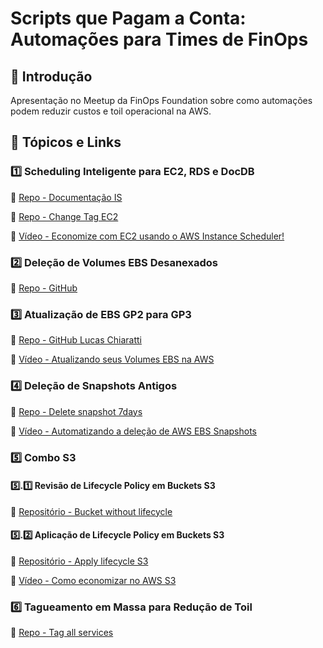 # Scripts que Pagam a Conta: Automações para Times de FinOps

## 📌 Introdução
Apresentação no Meetup da FinOps Foundation sobre como automações podem reduzir custos e toil operacional na AWS.

## 📂 Tópicos e Links

### 1️⃣ Scheduling Inteligente para EC2, RDS e DocDB
🔗 <a href="https://aws.amazon.com/pt/solutions/implementations/instance-scheduler-on-aws/" target="_blank">Repo - Documentação IS</a>  

🔗 <a href="https://github.com/rendell-arruda/snippets-aws-py-sh/tree/main/shell_script/ec2" target="_blank">Repo - Change Tag EC2</a>  

🎥 <a href="https://www.youtube.com/watch?v=RydbzO2oml4&feature=youtu.be" target="_blank">Vídeo - Economize com EC2 usando o AWS Instance Scheduler!</a>  

### 2️⃣ Deleção de Volumes EBS Desanexados
🔗 <a href="https://github.com/rendell-arruda/python-to-aws/tree/main/06-delete_ebs_noAttached" target="_blank">Repo - GitHub</a>  
<!-- 🎥 [Vídeo](#) -  -->

### 3️⃣ Atualização de EBS GP2 para GP3
🔗 <a href="https://github.com/rendell-arruda/aws-gp2-gp3" target="_blank">Repo - GitHub Lucas Chiaratti</a>  

🎥 <a href="https://www.youtube.com/watch?v=KjHrURgJEeA" target="_blank">Vídeo - Atualizando seus Volumes EBS na AWS</a>  

### 4️⃣ Deleção de Snapshots Antigos
🔗 <a href="https://github.com/rendell-arruda/python-to-aws/tree/main/8-delete_snapshot_7days" target="_blank">Repo - Delete snapshot 7days</a>  

🎥 <a href="https://www.youtube.com/watch?v=zbMRXLUttoU" target="_blank">Vídeo - Automatizando a deleção de AWS EBS Snapshots</a>  

### 5️⃣ Combo S3
#### 5️⃣.1️⃣ Revisão de Lifecycle Policy em Buckets S3
🔗 <a href="https://github.com/rendell-arruda/bucket_s3_without_lifecycle" target="_blank">Repositório - Bucket without lifecycle</a>  
<!-- 🎥 [Vídeo](#)   -->

#### 5️⃣.2️⃣ Aplicação de Lifecycle Policy em Buckets S3
🔗 <a href="https://github.com/rendell-arruda/python-to-aws/tree/main/10-lifecycle-s3" target="_blank">Repositório - Apply lifecycle S3</a>  

🎥 <a href="https://www.youtube.com/watch?v=ruEaQCteCys" target="_blank">Vídeo - Como economizar no AWS S3</a>  

### 6️⃣ Tagueamento em Massa para Redução de Toil
🔗 <a href="https://github.com/rendell-arruda/python-to-aws/tree/main/07-tag_all_services" target="_blank">Repo - Tag all services</a>  
<!-- 🎥 [Vídeo](#)   -->
